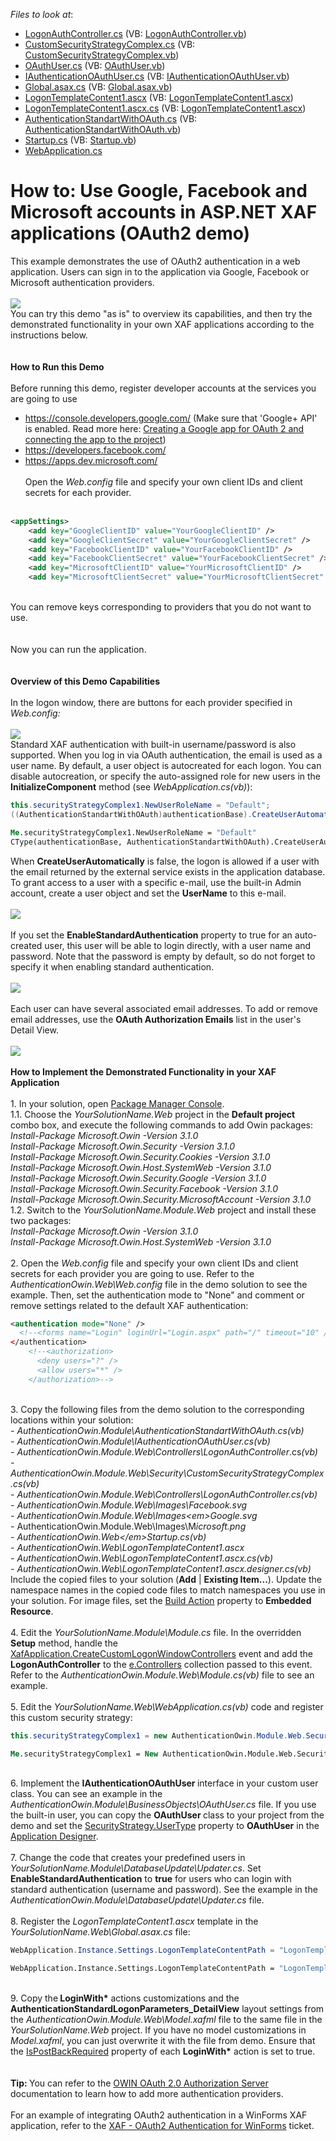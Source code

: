 
<!-- default file list -->
*Files to look at*:

* [LogonAuthController.cs](./CS/AuthenticationOwin.Module.Web/Controllers/LogonAuthController.cs) (VB: [LogonAuthController.vb](./VB/AuthenticationOwin.Module.Web/Controllers/LogonAuthController.vb))
* [CustomSecurityStrategyComplex.cs](./CS/AuthenticationOwin.Module.Web/Security/CustomSecurityStrategyComplex.cs) (VB: [CustomSecurityStrategyComplex.vb](./VB/AuthenticationOwin.Module.Web/Security/CustomSecurityStrategyComplex.vb))
* [OAuthUser.cs](./CS/AuthenticationOwin.Module/BusinessObjects/OAuthUser.cs) (VB: [OAuthUser.vb](./VB/AuthenticationOwin.Module/BusinessObjects/OAuthUser.vb))
* [IAuthenticationOAuthUser.cs](./CS/AuthenticationOwin.Module/IAuthenticationOAuthUser.cs) (VB: [IAuthenticationOAuthUser.vb](./VB/AuthenticationOwin.Module/IAuthenticationOAuthUser.vb))
* [Global.asax.cs](./CS/AuthenticationOwin.Web/Global.asax.cs) (VB: [Global.asax.vb](./VB/AuthenticationOwin.Web/Global.asax.vb))
* [LogonTemplateContent1.ascx](./CS/AuthenticationOwin.Web/LogonTemplateContent1.ascx) (VB: [LogonTemplateContent1.ascx](./VB/AuthenticationOwin.Web/LogonTemplateContent1.ascx))
* [LogonTemplateContent1.ascx.cs](./CS/AuthenticationOwin.Web/LogonTemplateContent1.ascx.cs) (VB: [LogonTemplateContent1.ascx](./VB/AuthenticationOwin.Web/LogonTemplateContent1.ascx))
* [AuthenticationStandartWithOAuth.cs](./CS/AuthenticationOwin.Web/Security/AuthenticationStandartWithOAuth.cs) (VB: [AuthenticationStandartWithOAuth.vb](./VB/AuthenticationOwin.Web/Security/AuthenticationStandartWithOAuth.vb))
* [Startup.cs](./CS/AuthenticationOwin.Web/Startup.cs) (VB: [Startup.vb](./VB/AuthenticationOwin.Web/Startup.vb))
* [WebApplication.cs](./CS/AuthenticationOwin.Web/WebApplication.cs)
<!-- default file list end -->
# How to: Use Google, Facebook and Microsoft accounts in ASP.NET XAF applications (OAuth2 demo)


This example demonstrates the use of OAuth2 authentication in a web application. Users can sign in to the application via Google, Facebook or  Microsoft authentication providers.<br><br><img src="https://raw.githubusercontent.com/DevExpress-Examples/how-to-use-google-facebook-and-microsoft-accounts-in-aspnet-xaf-applications-oauth2-demo-t535280/17.1.3+/media/f34385f9-6797-11e7-80c0-00155d624807.png"><br>You can try this demo "as is" to overview its capabilities, and then try the demonstrated functionality in your own XAF applications according to the instructions below.<br><br><br><strong>How to Run this Demo</strong><br><br>Before running this demo, register developer accounts at the services you are going to use

* <a href="https://console.developers.google.com/">https://console.developers.google.com/</a> (Make sure that 'Google+ API' is enabled. Read more here: <a href="https://docs.microsoft.com/en-us/aspnet/mvc/overview/security/create-an-aspnet-mvc-5-app-with-facebook-and-google-oauth2-and-openid-sign-on">Creating a Google app for OAuth 2 and connecting the app to the project</a>)
* <a href="https://developers.facebook.com/">https://developers.facebook.com/</a>
* <a href="https://apps.dev.microsoft.com/">https://apps.dev.microsoft.com/</a> <br><br>Open the <em>Web.config</em> file and specify your own client IDs and client secrets for each provider.<br><br>


```xml
<appSettings>
    <add key="GoogleClientID" value="YourGoogleClientID" />
    <add key="GoogleClientSecret" value="YourGoogleClientSecret" />
    <add key="FacebookClientID" value="YourFacebookClientID" />
    <add key="FacebookClientSecret" value="YourFacebookClientSecret" />
    <add key="MicrosoftClientID" value="YourMicrosoftClientID" />
    <add key="MicrosoftClientSecret" value="YourMicrosoftClientSecret" />
```


<br>You can remove keys corresponding to providers that you do not want to use. <br><br><br>Now you can run the application.<br><br><strong><br>Overview of this Demo Capabilities</strong><br><br>In the logon window, there are buttons for each provider specified in <em>Web.config:<br><br><img src="https://raw.githubusercontent.com/DevExpress-Examples/how-to-use-google-facebook-and-microsoft-accounts-in-aspnet-xaf-applications-oauth2-demo-t535280/17.1.3+/media/64415faf-679a-11e7-80c0-00155d624807.png"><br></em>Standard XAF authentication with built-in username/password is also supported. When you log in via OAuth authentication, the email is used as a user name. By default, a user object is autocreated for each logon. You can disable autocreation, or specify the auto-assigned role for new users in the <strong>InitializeComponent</strong> method (see <em>WebApplication.cs(vb)</em>):<br>


```cs
this.securityStrategyComplex1.NewUserRoleName = "Default";
((AuthenticationStandartWithOAuth)authenticationBase).CreateUserAutomatically = true;
```




```vb
Me.securityStrategyComplex1.NewUserRoleName = "Default"
CType(authenticationBase, AuthenticationStandartWithOAuth).CreateUserAutomatically = True
```


When <strong>CreateUserAutomatically</strong> is false, the logon is allowed if a user with the email returned by the external service exists in the application database. To grant access to a user with a specific e-mail, use the built-in Admin account, create a user object and set the <strong>UserName</strong> to this e-mail.<br><br><img src="https://raw.githubusercontent.com/DevExpress-Examples/how-to-use-google-facebook-and-microsoft-accounts-in-aspnet-xaf-applications-oauth2-demo-t535280/17.1.3+/media/6f2e4798-679f-11e7-80c0-00155d624807.png"><br><br>If you set the <strong>EnableStandardAuthentication</strong> property to true for an auto-created user, this user will be able to login directly, with a user name and password. Note that the password is empty by default, so do not forget to specify it when enabling standard authentication.<br><br><img src="https://raw.githubusercontent.com/DevExpress-Examples/how-to-use-google-facebook-and-microsoft-accounts-in-aspnet-xaf-applications-oauth2-demo-t535280/17.1.3+/media/f2aeacb6-679e-11e7-80c0-00155d624807.png"><br><br>Each user can have several associated email addresses. To add or remove email addresses, use the  <strong>OAuth Authorization Emails</strong> list in the user's Detail View.<br><br><img src="https://raw.githubusercontent.com/DevExpress-Examples/how-to-use-google-facebook-and-microsoft-accounts-in-aspnet-xaf-applications-oauth2-demo-t535280/17.1.3+/media/ec102541-679f-11e7-80c0-00155d624807.png"><br><strong><br>How to Implement the Demonstrated Functionality in your XAF Application</strong> <br><br>1. In your solution, open <a href="https://docs.microsoft.com/en-us/nuget/tools/package-manager-console">Package Manager Console</a>.<br>  1.1. Choose the <em>YourSolutionName.Web</em> project in the <strong>Default project</strong> combo box, and execute the following commands to add Owin packages:<br><em>  Install-Package Microsoft.Owin -Version 3.1.0<br></em><em>  Install-Package Microsoft.Owin.Security -Version 3.1.0<br></em><em>  Install-Package Microsoft.Owin.Security.Cookies -Version 3.1.0<br></em><em>  Install-Package Microsoft.Owin.Host.SystemWeb -Version 3.1.0<br></em><em>  Install-Package Microsoft.Owin.Security.Google -Version 3.1.0<br></em><em>  Install-Package Microsoft.Owin.Security.Facebook -Version 3.1.0<br></em><em>  Install-Package Microsoft.Owin.Security.MicrosoftAccount -Version 3.1.0</em><em><br></em>  1.2. Switch to the <em>YourSolutionName.Module.Web</em> project and install these two packages:<br><em>  Install-Package Microsoft.Owin -Version 3.1.0</em><br><em>  Install-Package Microsoft.Owin.Host.SystemWeb -Version 3.1.0<br><br></em>2. Open the <em>Web.config</em> file and specify your own client IDs and client secrets for each provider you are going to use. Refer to the <em>AuthenticationOwin.Web\Web.config</em> file in the demo solution to see the example. Then, set the authentication mode to "None" and comment or remove settings related to the default XAF authentication:<br>


```xml
<authentication mode="None" /> 
  <!--<forms name="Login" loginUrl="Login.aspx" path="/" timeout="10" />--> 
</authentication> 
    <!--<authorization> 
      <deny users="?" /> 
      <allow users="*" /> 
    </authorization>-->
```


<br>3. Copy the following files from the demo solution to the corresponding locations within your solution:<br><em>- AuthenticationOwin.Module\AuthenticationStandartWithOAuth.cs(vb)<br>- AuthenticationOwin.Module\IAuthenticationOAuthUser.cs(vb)<br></em><em>- AuthenticationOwin.Module.Web\Controllers\LogonAuthController</em>.cs<em>(vb)</em><br><em>- AuthenticationOwin.Module.Web\Security\CustomSecurityStrategyComplex.cs(vb)<br>- AuthenticationOwin.Module.Web\Controllers\LogonAuthController.cs(vb)<br>- AuthenticationOwin.Module.Web\Images\Facebook.svg<br>- AuthenticationOwin.Module.Web\Images\<em>Google.svg</em><br>- AuthenticationOwin.Module.Web\Images\M<em>icrosoft.png</em></em><br><em>- AuthenticationOwin.Web\</em><em>Startup.cs(vb)<br>- AuthenticationOwin.Web\LogonTemplateContent1.ascx </em><br>- <em>AuthenticationOwin.Web\LogonTemplateContent1.ascx.cs(vb)</em><br>- <em>AuthenticationOwin.Web\LogonTemplateContent1.ascx.designer.cs(vb)</em><br></em>Include the copied files to your solution (<strong>Add</strong> | <strong>Existing Item...</strong>). Update the namespace names in the copied code files to match namespaces you use in your solution. For image files, set the <a href="https://msdn.microsoft.com/en-us/library/0c6xyb66(v=vs.100).aspx#Anchor_1">Build Action</a> property to <strong>Embedded Resource</strong>.<br><em><br></em>4. Edit the <em>YourSolutionName.Module\Module.cs</em> file. In the overridden <strong>Setup</strong> method, handle the<a href="https://documentation.devexpress.com/eXpressAppFramework/DevExpress.ExpressApp.XafApplication.CreateCustomLogonWindowControllers.event"> XafApplication.CreateCustomLogonWindowControllers</a> event and add the <strong>LogonAuthController</strong> to the <a href="https://documentation.devexpress.com/eXpressAppFramework/DevExpress.ExpressApp.CreateCustomLogonWindowControllersEventArgs.Controllers.property">e.Controllers</a> collection passed to this event. Refer to the <em>AuthenticationOwin.Module.Web\Module.cs(vb)</em> file to see an example.<br><br>5. Edit the <em>YourSolutionName.Web\WebApplication.cs(vb)</em> code and register this custom security strategy:<br>


```cs
this.securityStrategyComplex1 = new AuthenticationOwin.Module.Web.Security.CustomSecurityStrategyComplex();
```




```vb
Me.securityStrategyComplex1 = New AuthenticationOwin.Module.Web.Security.CustomSecurityStrategyComplex()
```


<br>6. Implement the <strong>IAuthenticationOAuthUser </strong>interface in your custom user class. You can see an example in the <em>AuthenticationOwin.Module\BusinessObjects\OAuthUser.cs </em>file. If you use the built-in user, you can copy the <strong>OAuthUser </strong>class to your project from the demo and set the <a href="https://documentation.devexpress.com/eXpressAppFramework/DevExpress.ExpressApp.Security.SecurityStrategy.UserType.property">SecurityStrategy.UserType</a> property to <strong>OAuthUser</strong> in the <a href="https://documentation.devexpress.com/eXpressAppFramework/112827/Design-Time-Features/Application-Designer">Application Designer</a>.<br><br>7. Change the code that creates your predefined users in <em>YourSolutionName.Module\DatabaseUpdate\Updater.cs</em>. Set <strong>EnableStandardAuthentication</strong> to <strong>true</strong> for users who can login with standard authentication (username and password). See the example in the <em>AuthenticationOwin.Module\DatabaseUpdate\Updater.cs</em> file.<strong><br><br></strong>8. Register the <em>LogonTemplateContent1.ascx</em> template in the <em>YourSolutionName.Web\Global.asax.cs</em> file:<br>


```cs
WebApplication.Instance.Settings.LogonTemplateContentPath = "LogonTemplateContent1.ascx"; 
```




```vb
WebApplication.Instance.Settings.LogonTemplateContentPath = "LogonTemplateContent1.ascx"
```


<br>9. Copy the<strong> LoginWith*</strong> actions customizations and the <strong>AuthenticationStandardLogonParameters_DetailView</strong> layout settings from the <em>AuthenticationOwin.Module.Web\Model.xafml</em> file to the same file in the <em>YourSolutionName.Web</em> project. If you have no model customizations in<em> Model.xafml</em>, you can just overwrite it with the file from demo. Ensure that the <a href="https://documentation.devexpress.com/eXpressAppFramework/DevExpress.ExpressApp.Web.SystemModule.IModelActionWeb.IsPostBackRequired.property">IsPostBackRequired</a> property of each <strong>LoginWith*</strong> action is set to true.<br><br><br><strong>Tip: </strong>You can refer to the <a href="https://docs.microsoft.com/en-us/aspnet/aspnet/overview/owin-and-katana/owin-oauth-20-authorization-server">OWIN OAuth 2.0 Authorization Server</a> documentation to learn how to add more authentication providers.<br><br>For an example of integrating OAuth2 authentication in a WinForms XAF application, refer to the <a href="https://www.devexpress.com/Support/Center/p/T567978">XAF - OAuth2 Authentication for WinForms</a> ticket.<br><br>

<br/>


